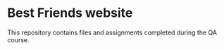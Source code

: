# Best Friends website
This repository contains files and assignments completed during the QA course.
